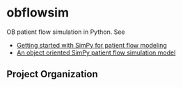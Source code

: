 obflowsim
==============================

OB patient flow simulation in Python. See

- [Getting started with SimPy for patient flow modeling](http://hselab.org/simpy-getting-started-patient-flow-modeling.html)
- [An object oriented SimPy patient flow simulation model](http://hselab.org/simpy-first-oo-patflow-model.html)

Project Organization
--------------------




